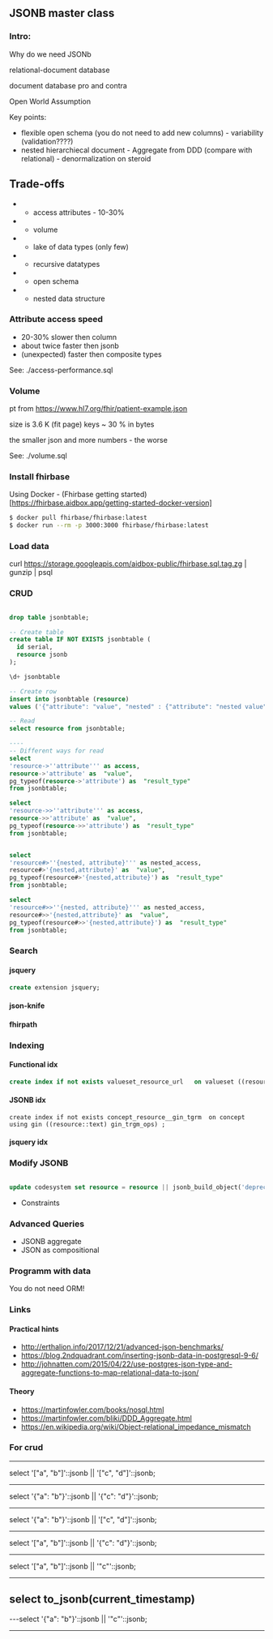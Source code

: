 ## JSONB master class

### Intro:

Why do we need JSONb

relational-document database

document database pro and contra

Open World Assumption

Key points:

* flexible open schema (you do not need to add new columns) - variability (validation????)
* nested hierarchiecal document - Aggregate from DDD (compare with relational) - denormalization on steroid


## Trade-offs

* - access attributes - 10-30%
* - volume
* - lake of data types (only few)

* + recursive datatypes
* + open schema 
* + nested data structure


### Attribute access speed

* 20-30% slower then column
* about twice faster then jsonb
* (unexpected) faster then composite types

See: ./access-performance.sql

### Volume

pt from https://www.hl7.org/fhir/patient-example.json

size is 3.6 K (fit page)
keys ~ 30 % in bytes

the smaller json and more numbers - the worse

See: ./volume.sql


### Install fhirbase

Using Docker - (Fhirbase getting started)[https://fhirbase.aidbox.app/getting-started-docker-version]

``` sh
$ docker pull fhirbase/fhirbase:latest
$ docker run --rm -p 3000:3000 fhirbase/fhirbase:latest
```

### Load data

curl https://storage.googleapis.com/aidbox-public/fhirbase.sql.tag.zg | gunzip | psql

### CRUD

```sql

drop table jsonbtable;

-- Create table
create table IF NOT EXISTS jsonbtable (
  id serial,
  resource jsonb
);

\d+ jsonbtable

-- Create row 
insert into jsonbtable (resource)
values ('{"attribute": "value", "nested" : {"attribute": "nested value"}}');

-- Read
select resource from jsonbtable;

----
-- Different ways for read
select
'resource->''attribute''' as access,
resource->'attribute' as  "value",
pg_typeof(resource->'attribute') as  "result_type"
from jsonbtable;

select
'resource->>''attribute''' as access,
resource->>'attribute' as  "value",
pg_typeof(resource->>'attribute') as  "result_type"
from jsonbtable;


select
'resource#>''{nested, attribute}''' as nested_access,
resource#>'{nested,attribute}' as  "value",
pg_typeof(resource#>'{nested,attribute}') as  "result_type"
from jsonbtable;

select
'resource#>>''{nested, attribute}''' as nested_access,
resource#>>'{nested,attribute}' as  "value",
pg_typeof(resource#>>'{nested,attribute}') as  "result_type"
from jsonbtable;

```


### Search

#### jsquery

```sql
create extension jsquery;
```

#### json-knife

#### fhirpath



### Indexing

#### Functional idx

``` sql
create index if not exists valueset_resource_url   on valueset ((resource#>>'{url}')) ;
```

#### JSONB idx

```
create index if not exists concept_resource__gin_tgrm  on concept using gin ((resource::text) gin_trgm_ops) ;
```

#### jsquery idx


### Modify JSONB

``` sql

update codesystem set resource = resource || jsonb_build_object('deprecated', true) where resource->>'module' = 'fhir-3.3.0';

```

* Constraints

### Advanced Queries


* JSONB aggregate
* JSON as compositional


### Programm with data

You do not need ORM!



### Links

####  Practical hints

* http://erthalion.info/2017/12/21/advanced-json-benchmarks/
* https://blog.2ndquadrant.com/inserting-jsonb-data-in-postgresql-9-6/
* http://johnatten.com/2015/04/22/use-postgres-json-type-and-aggregate-functions-to-map-relational-data-to-json/

#### Theory

* https://martinfowler.com/books/nosql.html
* https://martinfowler.com/bliki/DDD_Aggregate.html
* https://en.wikipedia.org/wiki/Object-relational_impedance_mismatch

### For crud
----

select '["a", "b"]'::jsonb || '["c", "d"]'::jsonb;

----

select '{"a": "b"}'::jsonb || '{"c": "d"}'::jsonb;

----

select '{"a": "b"}'::jsonb || '["c", "d"]'::jsonb;

----

select '["a", "b"]'::jsonb || '{"c": "d"}'::jsonb;

----

select '["a", "b"]'::jsonb || '"c"'::jsonb;

----
select to_jsonb(current_timestamp)
----

---select '{"a": "b"}'::jsonb || '"c"'::jsonb;


----
